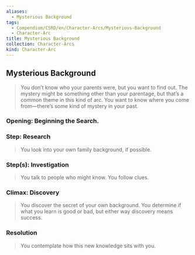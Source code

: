 ```yaml
---
aliases:
  - Mysterious Background
tags:
  - Compendium/CSRD/en/Character-Arcs/Mysterious-Background
  - Character-Arc
title: Mysterious Background
collection: Character-Arcs
kind: Character-Arc
---
```

## Mysterious Background  
>You don’t know who your parents were, but you want to find out. The mystery might be something other than your parentage, but that’s a common theme in this kind of arc. You want to know where you come from—there’s some kind of mystery in your past.   
### Opening: Beginning the Search.  
### Step: Research    
>You look into your own family background, if possible.  
### Step(s): Investigation    
>You talk to people who might know. You follow clues.  
### Climax: Discovery    
>You discover the secret of your own background. You determine if what you learn is good or bad, but either way discovery means success.  
### Resolution    
>You contemplate how this new knowledge sits with you.